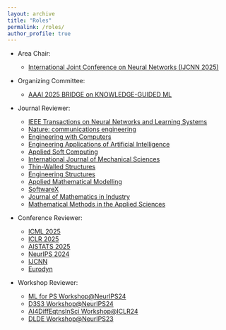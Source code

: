 ```yaml
---
layout: archive
title: "Roles"
permalink: /roles/
author_profile: true
---
```


- Area Chair:
 
  - [International Joint Conference on Neural Networks (IJCNN 2025)](https://2025.ijcnn.org)
    
- Organizing Committee:
  
  - [AAAI 2025 BRIDGE on KNOWLEDGE-GUIDED ML](https://sites.google.com/vt.edu/kgml-bridge-aaai-25/home)

- Journal Reviewer:
 
  - [IEEE Transactions on Neural Networks and Learning Systems](https://cis.ieee.org/publications/t-neural-networks-and-learning-systems)
  - [Nature: communications engineering](https://www.nature.com/commseng/)
  - [Engineering with Computers](https://www.springer.com/journal/366)
  - [Engineering Applications of Artificial Intelligence](https://www.sciencedirect.com/journal/engineering-applications-of-artificial-intelligence)
  - [Applied Soft Computing](https://www.sciencedirect.com/journal/applied-soft-computing)
  - [International Journal of Mechanical Sciences](https://www.sciencedirect.com/journal/international-journal-of-mechanical-sciences)
  - [Thin-Walled Structures](https://www.sciencedirect.com/journal/thin-walled-structures)
  - [Engineering Structures](https://www.sciencedirect.com/journal/engineering-structures)
  - [Applied Mathematical Modelling](https://www.sciencedirect.com/journal/applied-mathematical-modelling)
  - [SoftwareX](https://www.sciencedirect.com/journal/softwarex)
  - [Journal of Mathematics in Industry](https://mathematicsinindustry.springeropen.com)
  - [Mathematical Methods in the Applied Sciences](https://onlinelibrary.wiley.com/journal/10991476)

- Conference Reviewer:
  
  - [ICML 2025](https://icml.cc/)
  - [ICLR 2025](https://iclr.cc)
  - [AISTATS 2025](https://aistats.org/aistats2025//)
  - [NeurIPS 2024](https://neurips.cc/)
  - [IJCNN](https://2023.ijcnn.org)
  - [Eurodyn](https://eurodyn2023.dryfta.com)
 
- Workshop Reviewer:
  
  - [ML for PS  Workshop@NeurIPS24](https://ml4physicalsciences.github.io/2024/)
  - [D3S3 Workshop@NeurIPS24](https://d3s3workshop.github.io/)
  - [AI4DiffEqtnsInSci Workshop@ICLR24](https://openreview.net/group?id=ICLR.cc/2024/Workshop/AI4DiffEqtnsInSci/Reviewers&referrer=%5BHomepage%5D(%2F))
  - [DLDE Workshop@NeurIPS23](https://openreview.net/group?id=NeurIPS.cc/2023/Workshop/DLDE#tab-your-consoles)
